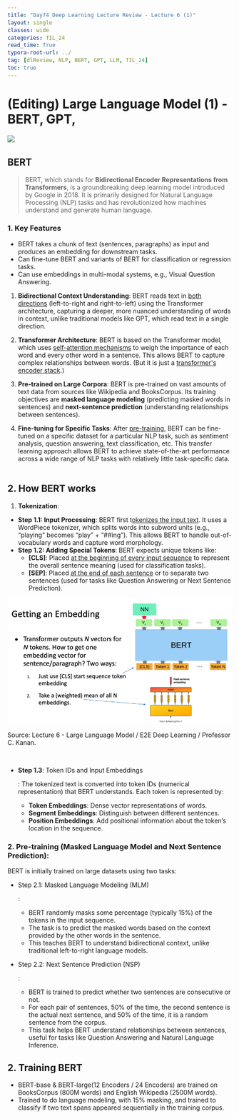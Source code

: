 ```yaml
---
title: "Day74 Deep Learning Lecture Review - Lecture 6 (1)"
layout: single
classes: wide
categories: TIL_24
read_time: True
typora-root-url: ../
tag: [dlReview, NLP, BERT, GPT, LLM, TIL_24]
toc: true 
---
```


# (Editing) Large Language Model (1) - BERT, GPT,

<img src="/blog/images/2024-09-12-TIL24_Day74_DL/52666564-7D43-4606-97B3-3888A7DBC0C6_1_105_c.jpeg">



## BERT

> BERT, which stands for **Bidirectional Encoder Representations from Transformers**, is a groundbreaking deep learning model introduced by Google in 2018. It is primarily designed for Natural Language Processing (NLP) tasks and has revolutionized how machines understand and generate human language.





### 1. Key Features

- BERT takes a chunk of text (sentences, paragraphs) as input and produces an embedding for downstream tasks.
- Can fine-tune BERT and variants of BERT for classification or regression tasks.
- Can use embeddings in multi-modal systems, e.g., Visual Question Answering.

1. **Bidirectional Context Understanding**: BERT reads text in <u>both directions</u> (left-to-right and right-to-left) using the Transformer architecture, capturing a deeper, more nuanced understanding of words in context, unlike traditional models like GPT, which read text in a single direction.

2. **Transformer Architecture**: BERT is based on the Transformer model, which uses <u>self-attention mechanisms</u> to weigh the importance of each word and every other word in a sentence. This allows BERT to capture complex relationships between words. (But it is just a <u>transformer's encoder stack</u>.)

3. **Pre-trained on Large Corpora**: BERT is pre-trained on vast amounts of text data from sources like Wikipedia and BooksCorpus. Its training objectives are **masked language modeling** (predicting masked words in sentences) and **next-sentence prediction** (understanding relationships between sentences).

4. **Fine-tuning for Specific Tasks**: After <u>pre-training</u>, BERT can be fine-tuned on a specific dataset for a particular NLP task, such as sentiment analysis, question answering, text classification, etc. This transfer learning approach allows BERT to achieve state-of-the-art performance across a wide range of NLP tasks with relatively little task-specific data.<br><br>



## 2. How BERT works

1. **Tokenization**:

- **Step 1.1: Input Processing**: BERT first t<u>okenizes the input text</u>. It uses a WordPiece tokenizer, which splits words into subword units (e.g., “playing” becomes “play” + “##ing”). This allows BERT to handle out-of-vocabulary words and capture word morphology.
- **Step 1.2: Adding Special Tokens**: BERT expects unique tokens like:
  - **[CLS]**: Placed <u>at the beginning of every input sequence</u> to represent the overall sentence meaning (used for classification tasks).
  - **[SEP]**: Placed <u>at the end of each sentence</u> or to separate two sentences (used for tasks like Question Answering or Next Sentence Prediction).

![image-20241007201810921](/images/2024-09-12-TIL24_Day74_DL/image-20241007201810921.png)

Source: Lecture 6 - Large Language Model / E2E Deep Learning / Professor C. Kanan.

<br>

- **Step 1.3**: Token IDs and Input Embeddings

  : The tokenized text is converted into token IDs (numerical representation) that BERT understands. Each token is represented by:

  - **Token Embeddings**: Dense vector representations of words.
  - **Segment Embeddings**: Distinguish between different sentences.
  - **Position Embeddings**: Add positional information about the token’s location in the sequence.



### 2. **Pre-training (Masked Language Model and Next Sentence Prediction)**:

BERT is initially trained on large datasets using two tasks:

- Step 2.1: Masked Language Modeling (MLM)

  :

  - BERT randomly masks some percentage (typically 15%) of the tokens in the input sequence.
  - The task is to predict the masked words based on the context provided by the other words in the sentence.
  - This teaches BERT to understand bidirectional context, unlike traditional left-to-right language models.

- Step 2.2: Next Sentence Prediction (NSP)

  :

  - BERT is trained to predict whether two sentences are consecutive or not.
  - For each pair of sentences, 50% of the time, the second sentence is the actual next sentence, and 50% of the time, it is a random sentence from the corpus.
  - This task helps BERT understand relationships between sentences, useful for tasks like Question Answering and Natural Language Inference.





## 2. Training BERT

- BERT-base & BERT-large(12 Encoders / 24 Encoders) are trained on BooksCorpus (800M words) and English Wikipedia (2500M words).
- Trained to do language modeling, with 15% masking, and trained to classify if two text spans appeared sequentially in the training corpus. 

